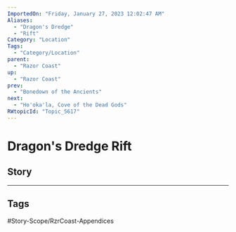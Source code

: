```yaml
---
ImportedOn: "Friday, January 27, 2023 12:02:47 AM"
Aliases:
  - "Dragon's Dredge"
  - "Rift"
Category: "Location"
Tags:
  - "Category/Location"
parent:
  - "Razor Coast"
up:
  - "Razor Coast"
prev:
  - "Bonedown of the Ancients"
next:
  - "Ho'oka'la, Cove of the Dead Gods"
RWtopicId: "Topic_5617"
---
```

# Dragon's Dredge Rift
## Story

---
## Tags
#Story-Scope/RzrCoast-Appendices


